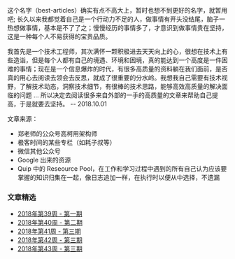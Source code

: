 
这个名字（best-articles）确实有点不高大上，暂时也想不到更好的名字，就暂用吧; 长久以来我都觉着自己是一个行动力不足的人，做事情有开头没结尾，脑子一热想做事情，基本是不了了之；慢慢经历的事情多了，才意识到做事情贵在坚持，这是一种每个人不易获得的宝贵品质。

我首先是一个技术工程师，其次满怀一颗积极进去天天向上的心，很想在技术上有些造诣，但是每个人都有自己的境遇、环境和困境，真的能达到一个高度是一件困难的事情；现在是一个信息爆炸的时代，有很多高质量的资料躺在我们面前，是否真的用心去阅读去领会去反思，就成了很重要的分水岭。我想我自己需要有技术视野，了解技术动态，洞察技术细节，有很棒的技术思路，能够高效高质量的解决面临的问题 ... 所以决定去阅读很多来自外部的一手的高质量的文章来帮助自己提高，于是就要去坚持。  -- 2018.10.01

文章来源：

- 郑老师的公众号高柯用架构师
- 极客时间的某些专栏（如耗子叔等）
- 微信其他公众号
- Google 出来的资源
- Quip 中的 Reseource Pool，在工作和学习过程中遇到的所有自己认为应该要掌握的知识归集在一起，像日志追加一样，在执行时以便从中选择，不遗漏

### 文章精选

- [2018年第39周 - 第一期](2018w39.md)
- [2018年第40周 - 第二期](2018w40.md)
- [2018年第41周 - 第三期](2018w41.md)
- [2018年第42周 - 第三期](2018w42.md)
- [2018年第43周 - 第三期](2018w43.md)
